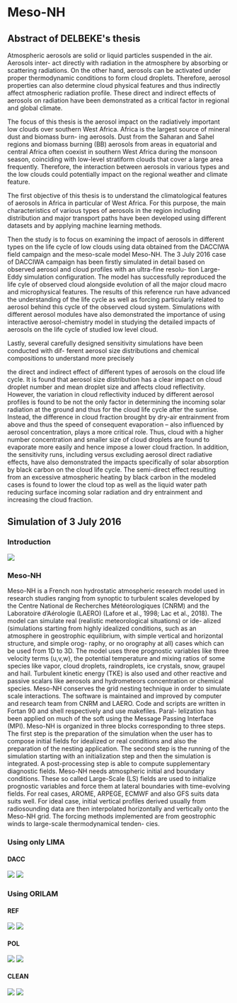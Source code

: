 # Meso-NH

## Abstract of DELBEKE's thesis

Atmospheric aerosols are solid or liquid particles suspended in the air. Aerosols inter-
act directly with radiation in the atmosphere by absorbing or scattering radiations. On
the other hand, aerosols can be activated under proper thermodynamic conditions to form
cloud droplets. Therefore, aerosol properties can also determine cloud physical features
and thus indirectly affect atmospheric radiation profile. These direct and indirect effects
of aerosols on radiation have been demonstrated as a critical factor in regional and global
climate.

The focus of this thesis is the aerosol impact on the radiatively important low clouds
over southern West Africa. Africa is the largest source of mineral dust and biomass burn-
ing aerosols. Dust from the Saharan and Sahel regions and biomass burning (BB) aerosols
from areas in equatorial and central Africa often coexist in southern West Africa during
the monsoon season, coinciding with low-level stratiform clouds that cover a large area
frequently. Therefore, the interaction between aerosols in various types and the low clouds
could potentially impact on the regional weather and climate feature.

The first objective of this thesis is to understand the climatological features of aerosols
in Africa in particular of West Africa. For this purpose, the main characteristics of various
types of aerosols in the region including distribution and major transport paths have been
developed using different datasets and by applying machine learning methods.

Then the study is to focus on examining the impact of aerosols in different types on the
life cycle of low clouds using data obtained from the DACCIWA field campaign and the
meso-scale model Meso-NH. The 3 July 2016 case of DACCIWA campaign has been firstly
simulated in detail based on observed aerosol and cloud profiles with an ultra-fine resolu-
tion Large-Eddy simulation configuration. The model has successfully reproduced the life
cyle of observed cloud alongside evolution of all the major cloud macro and microphysical
features. The results of this reference run have advanced the understanding of the life cycle
as well as forcing particularly related to aerosol behind this cycle of the observed cloud
system. Simulations with different aerosol modules have also demonstrated the importance
of using interactive aerosol-chemistry model in studying the detailed impacts of aerosols
on the life cycle of studied low level cloud.

Lastly, several carefully designed sensitivity simulations have been conducted with dif-
ferent aerosol size distributions and chemical compositions to understand more precisely

the direct and indirect effect of different types of aerosols on the cloud life cycle. It is found
that aerosol size distribution has a clear impact on cloud droplet number and mean droplet
size and affects cloud reflectivity. However, the variation in cloud reflectivity induced by
different aerosol profiles is found to be not the only factor in determining the incoming
solar radiation at the ground and thus for the cloud life cycle after the sunrise. Instead,
the difference in cloud fraction brought by dry-air entrainment from above and thus the
speed of consequent evaporation – also influenced by aerosol concentration, plays a more
critical role. Thus, cloud with a higher number concentration and smaller size of cloud
droplets are found to evaporate more easily and hence impose a lower cloud fraction. In
addition, the sensitivity runs, including versus excluding aerosol direct radiative effects,
have also demonstrated the impacts specifically of solar absorption by black carbon on the
cloud life cycle. The semi-direct effect resulting from an excessive atmospheric heating by
black carbon in the modeled cases is found to lower the cloud top as well as the liquid
water path reducing surface incoming solar radiation and dry entrainment and increasing
the cloud fraction.

## Simulation of 3 July 2016

### Introduction

![](/Pictures/LLCS_3_july_meas.png)

### Meso-NH

Meso-NH is a French non hydrostatic atmospheric research model used in research studies
ranging from synoptic to turbulent scales developed by the Centre National de Recherches
Météorologiques (CNRM) and the Laboratoire d’Aérologie (LAERO) (Lafore et al., 1998;
Lac et al., 2018). The model can simulate real (realistic meteorological situations) or ide-
alized (simulations starting from highly idealized conditions, such as an atmosphere in
geostrophic equilibrium, with simple vertical and horizontal structure, and simple orog-
raphy, or no orography at all) cases which can be used from 1D to 3D. The model uses
three prognostic variables like three velocity terms (u,v,w), the potential temperature and
mixing ratios of some species like vapor, cloud droplets, raindroplets, ice crystals, snow,
graupel and hail. Turbulent kinetic energy (TKE) is also used and other reactive and
passive scalars like aerosols and hydrometeors concentration or chemical species. Meso-NH
conserves the grid nesting technique in order to simulate scale interactions. The software
is maintained and improved by computer and research team from CNRM and LAERO.
Code and scripts are written in Fortan 90 and shell respectively and use makefiles. Paral-
lelization has been applied on much of the soft using the Message Passing Interface (MPI).
Meso-NH is organized in three blocks corresponding to three steps. The first step is the
preparation of the simulation when the user has to compose initial fields for idealized or
real conditions and also the preparation of the nesting application. The second step is
the running of the simulation starting with an initialization step and then the simulation
is integrated. A post-processing step is able to compute supplementary diagnostic fields.
Meso-NH needs atmospheric initial and boundary conditions. These so called Large-Scale
(LS) fields are used to initialize prognostic variables and force them at lateral boundaries
with time-evolving fields. For real cases, AROME, ARPEGE, ECMWF and also GFS suits
data suits well. For ideal case, initial vertical profiles derived usually from radiosounding
data are then interpolated horizontally and vertically onto the Meso-NH grid. The forcing
methods implemented are from geostrophic winds to large-scale thermodynamical tenden-
cies.

### Using only LIMA

#### DACC

![](/DACC/DACC_modal_distrib.png)
![](/DACC/ref_modal_distrib.png)

### Using ORILAM 

#### REF 

![](/REF/ref_mass_distrib.png)
![](/REF/ref_modal_distrib.png)

#### POL

![](/POL/POL_mass_distib.jpg)
![](/POL/pol_modal_distib.png)

#### CLEAN

![](/CLEAN/CLEAN_mass_distib.jpg)
![](/CLEAN/clean_modal_distib.png)
